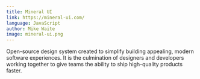 ```yaml
---
title: Mineral UI
link: https://mineral-ui.com/
language: JavaScript
author: Mike Waite
image: mineral-ui.png
---
```


Open-source design system created to simplify building appealing, modern
software experiences. It is the culmination of designers and developers working
together to give teams the ability to ship high-quality products faster.

